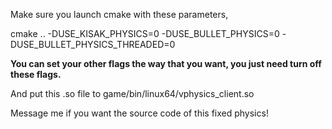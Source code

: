 Make sure you launch cmake with these parameters,

cmake .. -DUSE_KISAK_PHYSICS=0 -DUSE_BULLET_PHYSICS=0 -DUSE_BULLET_PHYSICS_THREADED=0

**You can set your other flags the way that you want, you just need turn off these flags.**

And put this .so file to game/bin/linux64/vphysics_client.so

Message me if you want the source code of this fixed physics!
